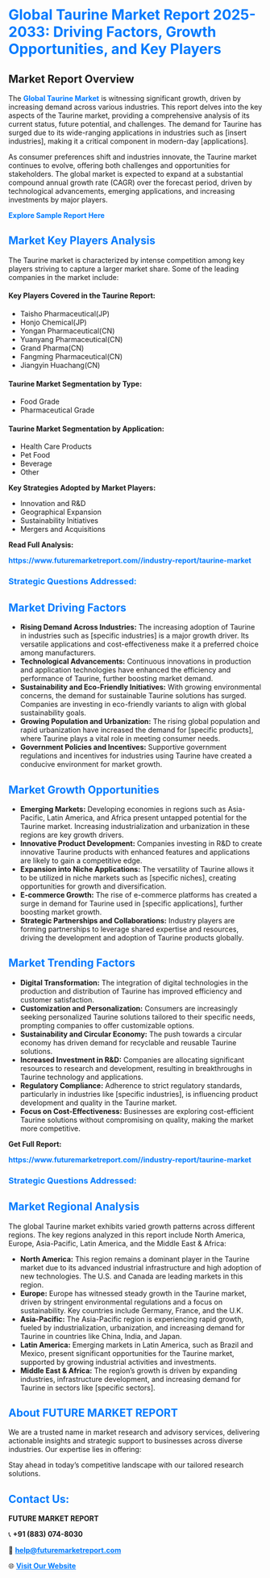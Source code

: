<h1 style="color: #007BFF;">Global Taurine Market Report 2025-2033: Driving Factors, Growth Opportunities, and Key Players</h1>

<section id="overview">
<h2>Market Report Overview</h2>
<p>The <a href="https://www.futuremarketreport.com//industry-report/taurine-market" style="color: #007BFF; text-decoration: none;"><strong>Global Taurine Market</strong></a> is witnessing significant growth, driven by increasing demand across various industries. This report delves into the key aspects of the Taurine market, providing a comprehensive analysis of its current status, future potential, and challenges. The demand for Taurine has surged due to its wide-ranging applications in industries such as [insert industries], making it a critical component in modern-day [applications].</p>
<p>As consumer preferences shift and industries innovate, the Taurine market continues to evolve, offering both challenges and opportunities for stakeholders. The global market is expected to expand at a substantial compound annual growth rate (CAGR) over the forecast period, driven by technological advancements, emerging applications, and increasing investments by major players.</p>
</section>

<section id="overview">
<p><a href="https://www.futuremarketreport.com//request-sample/reportId=85930" style="color: #007BFF; text-decoration: none;"><strong>Explore Sample Report Here</strong></a></p>
</section>

<section id="key-players">
<h2 style="color: #007BFF;">Market Key Players Analysis</h2>
<p>The Taurine market is characterized by intense competition among key players striving to capture a larger market share. Some of the leading companies in the market include:</p>
<h4>Key Players Covered in the Taurine Report:</h4>
<ul><li>Taisho Pharmaceutical(JP)</li><li>Honjo Chemical(JP)</li><li>Yongan Pharmaceutical(CN)</li><li>Yuanyang Pharmaceutical(CN)</li><li>Grand Pharma(CN)</li><li>Fangming Pharmaceutical(CN)</li><li>Jiangyin Huachang(CN)</li></ul>
<h4>Taurine Market Segmentation by Type:</h4>
<ul><li>Food Grade</li><li>Pharmaceutical Grade</li></ul>

<h4>Taurine Market Segmentation by Application:</h4>
<ul><li>Health Care Products</li><li>Pet Food</li><li>Beverage</li><li>Other</li></ul>
<p><strong>Key Strategies Adopted by Market Players:</strong></p>
<ul>
<li>Innovation and R&D</li>
<li>Geographical Expansion</li>
<li>Sustainability Initiatives</li>
<li>Mergers and Acquisitions</li>
</ul>
</section>

<section>
<p><strong>Read Full Analysis: </strong></p><a href="https://www.futuremarketreport.com//industry-report/taurine-market" style="color: #007BFF; text-decoration: none;"><strong>https://www.futuremarketreport.com//industry-report/taurine-market</strong></a>
<h3 style="color: #007BFF;">Strategic Questions Addressed:</h3>
</section>

<section id="driving-factors">
<h2 style="color: #007BFF;">Market Driving Factors</h2>
<ul>
<li><strong>Rising Demand Across Industries:</strong> The increasing adoption of Taurine in industries such as [specific industries] is a major growth driver. Its versatile applications and cost-effectiveness make it a preferred choice among manufacturers.</li>
<li><strong>Technological Advancements:</strong> Continuous innovations in production and application technologies have enhanced the efficiency and performance of Taurine, further boosting market demand.</li>
<li><strong>Sustainability and Eco-Friendly Initiatives:</strong> With growing environmental concerns, the demand for sustainable Taurine solutions has surged. Companies are investing in eco-friendly variants to align with global sustainability goals.</li>
<li><strong>Growing Population and Urbanization:</strong> The rising global population and rapid urbanization have increased the demand for [specific products], where Taurine plays a vital role in meeting consumer needs.</li>
<li><strong>Government Policies and Incentives:</strong> Supportive government regulations and incentives for industries using Taurine have created a conducive environment for market growth.</li>
</ul>
</section>

<section id="growth-opportunities">
<h2 style="color: #007BFF;">Market Growth Opportunities</h2>
<ul>
<li><strong>Emerging Markets:</strong> Developing economies in regions such as Asia-Pacific, Latin America, and Africa present untapped potential for the Taurine market. Increasing industrialization and urbanization in these regions are key growth drivers.</li>
<li><strong>Innovative Product Development:</strong> Companies investing in R&D to create innovative Taurine products with enhanced features and applications are likely to gain a competitive edge.</li>
<li><strong>Expansion into Niche Applications:</strong> The versatility of Taurine allows it to be utilized in niche markets such as [specific niches], creating opportunities for growth and diversification.</li>
<li><strong>E-commerce Growth:</strong> The rise of e-commerce platforms has created a surge in demand for Taurine used in [specific applications], further boosting market growth.</li>
<li><strong>Strategic Partnerships and Collaborations:</strong> Industry players are forming partnerships to leverage shared expertise and resources, driving the development and adoption of Taurine products globally.</li>
</ul>
</section>

<section id="trending-factors">
<h2 style="color: #007BFF;">Market Trending Factors</h2>
<ul>
<li><strong>Digital Transformation:</strong> The integration of digital technologies in the production and distribution of Taurine has improved efficiency and customer satisfaction.</li>
<li><strong>Customization and Personalization:</strong> Consumers are increasingly seeking personalized Taurine solutions tailored to their specific needs, prompting companies to offer customizable options.</li>
<li><strong>Sustainability and Circular Economy:</strong> The push towards a circular economy has driven demand for recyclable and reusable Taurine solutions.</li>
<li><strong>Increased Investment in R&D:</strong> Companies are allocating significant resources to research and development, resulting in breakthroughs in Taurine technology and applications.</li>
<li><strong>Regulatory Compliance:</strong> Adherence to strict regulatory standards, particularly in industries like [specific industries], is influencing product development and quality in the Taurine market.</li>
<li><strong>Focus on Cost-Effectiveness:</strong> Businesses are exploring cost-efficient Taurine solutions without compromising on quality, making the market more competitive.</li>
</ul>
</section>

<section>
<p><strong>Get Full Report: </strong></p><a href="https://www.futuremarketreport.com//industry-report/taurine-market" style="color: #007BFF; text-decoration: none;"><strong>https://www.futuremarketreport.com//industry-report/taurine-market</strong></a>
<h3 style="color: #007BFF;">Strategic Questions Addressed:</h3>
</section>


<section id="regional-analysis">
<h2 style="color: #007BFF;">Market Regional Analysis</h2>
<p>The global Taurine market exhibits varied growth patterns across different regions. The key regions analyzed in this report include North America, Europe, Asia-Pacific, Latin America, and the Middle East & Africa:</p>
<ul>
<li><strong>North America:</strong> This region remains a dominant player in the Taurine market due to its advanced industrial infrastructure and high adoption of new technologies. The U.S. and Canada are leading markets in this region.</li>
<li><strong>Europe:</strong> Europe has witnessed steady growth in the Taurine market, driven by stringent environmental regulations and a focus on sustainability. Key countries include Germany, France, and the U.K.</li>
<li><strong>Asia-Pacific:</strong> The Asia-Pacific region is experiencing rapid growth, fueled by industrialization, urbanization, and increasing demand for Taurine in countries like China, India, and Japan.</li>
<li><strong>Latin America:</strong> Emerging markets in Latin America, such as Brazil and Mexico, present significant opportunities for the Taurine market, supported by growing industrial activities and investments.</li>
<li><strong>Middle East & Africa:</strong> The region’s growth is driven by expanding industries, infrastructure development, and increasing demand for Taurine in sectors like [specific sectors].</li>
</ul>
</section>

<footer>
<h2 style="color: #007BFF;">About FUTURE MARKET REPORT</h2>
<p>We are a trusted name in market research and advisory services, delivering actionable insights and strategic support to businesses across diverse industries. Our expertise lies in offering:</p>

<p>Stay ahead in today’s competitive landscape with our tailored research solutions.</p>

<h2 style="color: #007BFF;">Contact Us:</h2>
<p><strong>FUTURE MARKET REPORT</strong></p>
<p>📞 <strong>+91 (883) 074-8030</strong></p>
<p>📧 <strong><a href="mailto:help@futuremarketreport.com" style="color: #007BFF;">help@futuremarketreport.com</a></strong></p>
<p>🌐 <strong><a href="https://www.futuremarketreport.com/" style="color: #007BFF;">Visit Our Website</a></strong></p>
</footer>